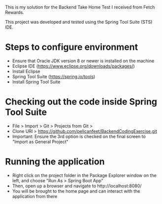 This is my solution for the Backend Take Home Test I received from Fetch Rewards.

This project was developed and tested using the Spring Tool Suite (STS) IDE.

# Steps to configure environment
* Ensure that Oracle JDK version 8 or newer is installed on the machine
* Eclipse IDE (https://www.eclipse.org/downloads/packages/)
* Install Eclipse
* Spring Tool Suite (https://spring.io/tools)
* Install Spring Tool Suite

# Checking out the code inside Spring Tool Suite
* File > Import > Git > Projects from Git > 
* Clone URI > https://github.com/pelicanfeet/BackendCodingExercise.git
* Important: Ensure the 3rd option is checked on the final screen to "Import as General Project"

# Running the application
* Right click on the project folder in the Package Explorer window on the left, and choose "Run As > Spring Boot App"
* Then, open up a browser and navigate to http://localhost:8080/
* You will be brought to the home page and can interact with the application from there